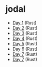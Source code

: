 # jodal

- [Day 1](aoc-rs/src/day01.rs) (Rust)
- [Day 2](aoc-rs/src/day02.rs) (Rust)
- [Day 3](aoc-rs/src/day03.rs) (Rust)
- [Day 4](aoc-rs/src/day04.rs) (Rust)
- [Day 5](aoc-rs/src/day05.rs) (Rust)
- [Day 6](aoc-rs/src/day06.rs) (Rust)
- [Day 7](aoc-rs/src/day07.rs) (Rust)
- [Day 7](aoc-rs/src/day08.rs) (Rust)
